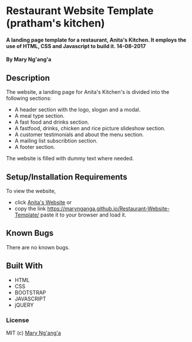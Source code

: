 
# Restaurant Website Template (pratham's kitchen)

#### A landing page template for a restaurant, Anita's Kitchen. It employs the use of HTML, CSS and Javascript to build it. 14-08-2017

#### By **Mary Ng'ang'a**

## Description
The website, a landing page for Anita's Kitchen's is divided into the following sections:

* A header section with the logo, slogan and a modal.
* A meal type section.
* A fast food and drinks section.
* A fastfood, drinks, chicken and rice picture slideshow section.
* A customer testimonials and about the menu section.
* A mailing list subscribtion section.
* A footer section.

The website is filled with dummy text where needed. 


## Setup/Installation Requirements

To view the website, 
* click [Anita's Website](https://marynganga.github.io/Restaurant-Website-Template/)
or 
* copy the link https://marynganga.github.io/Restaurant-Website-Template/ paste it to your browser and load it.  


## Known Bugs

There are no known bugs.

## Built With

* HTML
* CSS
* BOOTSTRAP
* JAVASCRIPT
* jQUERY

### License


MIT (c) [Mary Ng'ang'a](https://github.com/marynganga) 
